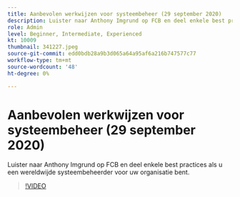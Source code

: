 ```yaml
---
title: Aanbevolen werkwijzen voor systeembeheer (29 september 2020)
description: Luister naar Anthony Imgrund op FCB en deel enkele best practices als u een wereldwijde systeembeheerder voor uw organisatie bent.
role: Admin
level: Beginner, Intermediate, Experienced
kt: 10009
thumbnail: 341227.jpeg
source-git-commit: edd0bdb28a9b3d065a64a95af6a216b747577c77
workflow-type: tm+mt
source-wordcount: '48'
ht-degree: 0%

---
```


# Aanbevolen werkwijzen voor systeembeheer (29 september 2020)

Luister naar Anthony Imgrund op FCB en deel enkele best practices als u een wereldwijde systeembeheerder voor uw organisatie bent.

>[!VIDEO](https://video.tv.adobe.com/v/341227/?quality=12&learn=on)
